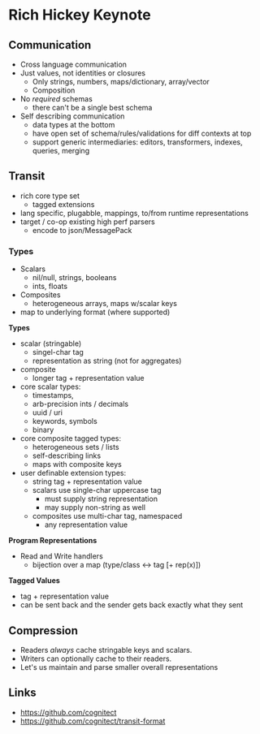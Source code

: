 # Rich Hickey Keynote

## Communication

* Cross language communication
* Just values, not identities or closures
  * Only strings, numbers, maps/dictionary, array/vector
  * Composition
* No _required_ schemas
  * there can't be a single best schema
* Self describing communication
  * data types at the bottom
  * have open set of schema/rules/validations for diff contexts at top
  * support generic intermediaries: editors, transformers, indexes, queries, merging

## Transit

* rich core type set
  * tagged extensions
* lang specific, plugabble, mappings, to/from runtime representations
* target / co-op existing high perf parsers
  * encode to json/MessagePack

### Types

* Scalars
  * nil/null, strings, booleans
  * ints, floats
* Composites
  * heterogeneous arrays, maps w/scalar keys
* map to underlying format (where supported)

__Types__

* scalar (stringable)
  * singel-char tag
  * representation as string (not for aggregates)
* composite
  * longer tag + representation value
* core scalar types:
  * timestamps,
  * arb-precision ints / decimals
  * uuid / uri
  * keywords, symbols
  * binary
* core composite tagged types:
  * heterogeneous sets / lists
  * self-describing links
  * maps with composite keys
* user definable extension types:
  * string tag + representation value
  * scalars use single-char uppercase tag
    * must supply string representation
    * may supply non-string as well
  * composites use multi-char tag, namespaced
    * any representation value

__Program Representations__

* Read and Write handlers
  * bijection over a map (type/class <-> tag [+ rep(x)])

__Tagged Values__

* tag + representation value
* can be sent back and the sender gets back exactly what they sent

## Compression

* Readers _always_ cache stringable keys and scalars.
* Writers can optionally cache to their readers.
* Let's us maintain and parse smaller overall representations

## Links

* https://github.com/cognitect
* https://github.com/cognitect/transit-format
